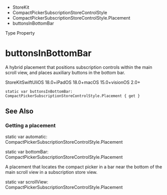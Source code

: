 

- StoreKit
- CompactPickerSubscriptionStoreControlStyle
- CompactPickerSubscriptionStoreControlStyle.Placement
-  buttonsInBottomBar 

Type Property

# buttonsInBottomBar

A hybrid placement that positions subscription controls within the main scroll view, and places auxiliary buttons in the bottom bar.

StoreKitSwiftUIiOS 18.0+iPadOS 18.0+macOS 15.0+visionOS 2.0+

``` source
static var buttonsInBottomBar: CompactPickerSubscriptionStoreControlStyle.Placement { get }
```

## See Also

### Getting a placement

static var automatic: CompactPickerSubscriptionStoreControlStyle.Placement

static var bottomBar: CompactPickerSubscriptionStoreControlStyle.Placement

A placement that locates the compact picker in a bar near the bottom of the main scroll view in a subscription store view.

static var scrollView: CompactPickerSubscriptionStoreControlStyle.Placement

